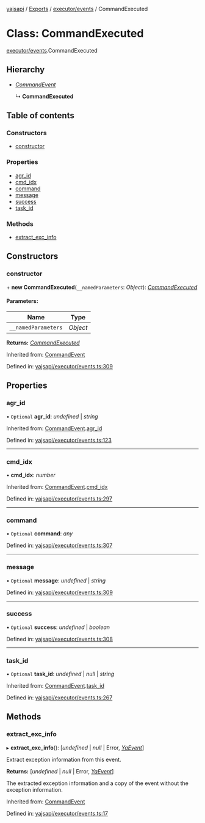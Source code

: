 [yajsapi](../README.md) / [Exports](../modules.md) / [executor/events](../modules/executor_events.md) / CommandExecuted

# Class: CommandExecuted

[executor/events](../modules/executor_events.md).CommandExecuted

## Hierarchy

* [*CommandEvent*](executor_events.commandevent.md)

  ↳ **CommandExecuted**

## Table of contents

### Constructors

- [constructor](executor_events.commandexecuted.md#constructor)

### Properties

- [agr\_id](executor_events.commandexecuted.md#agr_id)
- [cmd\_idx](executor_events.commandexecuted.md#cmd_idx)
- [command](executor_events.commandexecuted.md#command)
- [message](executor_events.commandexecuted.md#message)
- [success](executor_events.commandexecuted.md#success)
- [task\_id](executor_events.commandexecuted.md#task_id)

### Methods

- [extract\_exc\_info](executor_events.commandexecuted.md#extract_exc_info)

## Constructors

### constructor

\+ **new CommandExecuted**(`__namedParameters`: *Object*): [*CommandExecuted*](executor_events.commandexecuted.md)

#### Parameters:

Name | Type |
------ | ------ |
`__namedParameters` | *Object* |

**Returns:** [*CommandExecuted*](executor_events.commandexecuted.md)

Inherited from: [CommandEvent](executor_events.commandevent.md)

Defined in: [yajsapi/executor/events.ts:309](https://github.com/golemfactory/yajsapi/blob/0a8d8c8/yajsapi/executor/events.ts#L309)

## Properties

### agr\_id

• `Optional` **agr\_id**: *undefined* \| *string*

Inherited from: [CommandEvent](executor_events.commandevent.md).[agr_id](executor_events.commandevent.md#agr_id)

Defined in: [yajsapi/executor/events.ts:123](https://github.com/golemfactory/yajsapi/blob/0a8d8c8/yajsapi/executor/events.ts#L123)

___

### cmd\_idx

• **cmd\_idx**: *number*

Inherited from: [CommandEvent](executor_events.commandevent.md).[cmd_idx](executor_events.commandevent.md#cmd_idx)

Defined in: [yajsapi/executor/events.ts:297](https://github.com/golemfactory/yajsapi/blob/0a8d8c8/yajsapi/executor/events.ts#L297)

___

### command

• `Optional` **command**: *any*

Defined in: [yajsapi/executor/events.ts:307](https://github.com/golemfactory/yajsapi/blob/0a8d8c8/yajsapi/executor/events.ts#L307)

___

### message

• `Optional` **message**: *undefined* \| *string*

Defined in: [yajsapi/executor/events.ts:309](https://github.com/golemfactory/yajsapi/blob/0a8d8c8/yajsapi/executor/events.ts#L309)

___

### success

• `Optional` **success**: *undefined* \| *boolean*

Defined in: [yajsapi/executor/events.ts:308](https://github.com/golemfactory/yajsapi/blob/0a8d8c8/yajsapi/executor/events.ts#L308)

___

### task\_id

• `Optional` **task\_id**: *undefined* \| *null* \| *string*

Inherited from: [CommandEvent](executor_events.commandevent.md).[task_id](executor_events.commandevent.md#task_id)

Defined in: [yajsapi/executor/events.ts:267](https://github.com/golemfactory/yajsapi/blob/0a8d8c8/yajsapi/executor/events.ts#L267)

## Methods

### extract\_exc\_info

▸ **extract_exc_info**(): [*undefined* \| *null* \| Error, [*YaEvent*](executor_events.yaevent.md)]

Extract exception information from this event.

**Returns:** [*undefined* \| *null* \| Error, [*YaEvent*](executor_events.yaevent.md)]

The extracted exception information and a copy of the event without the exception information.

Inherited from: [CommandEvent](executor_events.commandevent.md)

Defined in: [yajsapi/executor/events.ts:17](https://github.com/golemfactory/yajsapi/blob/0a8d8c8/yajsapi/executor/events.ts#L17)

